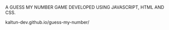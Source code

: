 A GUESS MY NUMBER GAME DEVELOPED USING JAVASCRIPT, HTML AND CSS.

kaltun-dev.github.io/guess-my-number/